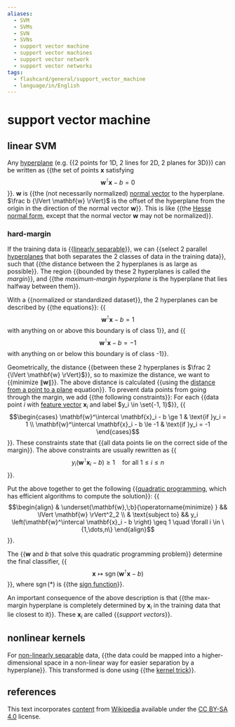 ```yaml
---
aliases:
  - SVM
  - SVMs
  - SVN
  - SVNs
  - support vector machine
  - support vector machines
  - support vector network
  - support vector networks
tags:
  - flashcard/general/support_vector_machine
  - language/in/English
---
```


# support vector machine

## linear SVM

Any [hyperplane](hyperplane.md) (e.g. {{2 points for 1D, 2 lines for 2D, 2 planes for 3D}}) can be written as {{the set of points $\mathbf{x}$ satisfying $$\mathbf{w}^\intercal \mathbf{x} - b = 0$$}}. $\mathbf{w}$ is {{the (not necessarily normalized) [normal vector](normal%20(geometry).md) to the hyperplane. $\frac b {\lVert \mathbf{w} \rVert}$ is the offset of the hyperplane from the origin in the direction of the normal vector $\mathbf{w}$}}. This is like {{the [Hesse normal form](Hesse%20normal%20form.md), except that the normal vector $\mathbf{w}$ may not be normalized}}. <!--SR:!2024-06-24,7,250!2024-06-18,4,270!2024-06-27,10,250!2024-06-23,6,250-->

### hard-margin

If the training data is {{[linearly separable](linear%20separability.md)}}, we can {{select 2 parallel [hyperplanes](hyperplane.md) that both separates the 2 classes of data in the training data}}, such that {{the distance between the 2 hyperplanes is as large as possible}}. The region {{bounded by these 2 hyperplanes is called the _margin_}}, and {{the _maximum-margin hyperplane_ is the hyperplane that lies halfway between them}}. <!--SR:!2024-06-18,4,270!2024-06-25,8,250!2024-06-26,9,270!2024-06-18,4,270!2024-06-24,7,250-->

With a {{normalized or standardized dataset}}, the 2 hyperplanes can be described by {{the equations}}: {{$$\mathbf{w}^\intercal \mathbf{x} - b = 1$$ with anything on or above this boundary is of class 1}}, and {{$$\mathbf{w}^\intercal \mathbf{x} - b = -1$$ with anything on or below this boundary is of class -1}}. <!--SR:!2024-06-18,4,270!2024-06-18,4,270!2024-06-18,4,270!2024-06-18,4,270-->

Geometrically, the distance {{between these 2 hyperplanes is $\frac 2 {\lVert \mathbf{w} \rVert}$}}, so to maximize the distance, we want to {{minimize $\lVert \mathbf{w} \rVert$}}. The above distance is calculated {{using the [distance from a point to a plane](distance%20from%20a%20point%20to%20a%20plane.md) equation}}. To prevent data points from going through the margin, we add {{the following constraints}}: For each {{data point $i$ with [feature vector](feature%20vector.md) $\mathbf{x}_i$ and label $y_i \in \set{-1, 1}$}}, {{$$\begin{cases} \mathbf{w}^\intercal \mathbf{x}_i - b \ge 1 & \text{if }y_i = 1 \\ \mathbf{w}^\intercal \mathbf{x}_i - b \le -1 & \text{if }y_i = -1 \end{cases}$$}}. These constraints state that {{all data points lie on the correct side of the margin}}. The above constraints are usually rewritten as {{$$y_i \left(\mathbf{w}^\intercal \mathbf{x}_i - b \right) \ge 1 \quad \text{for all }1 \le i \le n$$}}. <!--SR:!2024-06-29,12,270!2024-06-18,4,270!2024-06-25,8,250!2024-06-18,4,270!2024-06-18,4,270!2024-06-30,13,270!2024-06-18,4,270!2024-06-23,6,250-->

Put the above together to get the following {{[quadratic programming](quadratic%20programming.md), which has efficient algorithms to compute the solution}}: {{$$\begin{align} & \underset{\mathbf{w},\;b}{\operatorname{minimize} } && \lVert \mathbf{w} \rVert^2_2 \\ & \text{subject to} && y_i \left(\mathbf{w}^\intercal \mathbf{x}_i - b \right) \geq 1 \quad \forall i \in \{1,\dots,n\} \end{align}$$}}. <!--SR:!2024-06-26,9,250!2024-06-26,9,250-->

The {{$\mathbf{w}$ and $b$ that solve this quadratic programming problem}} determine the final classifier, {{$$\mathbf{x} \mapsto \operatorname{sgn}\left(\mathbf{w}^\intercal \mathbf{x} - b \right)$$}}, where $\operatorname{sgn}(*)$ is {{the [sign function](sign%20function.md)}}. <!--SR:!2024-06-18,4,270!2024-06-30,13,270!2024-06-18,4,270-->

An important consequence of the above description is that {{the max-margin hyperplane is completely determined by $\mathbf{x}_i$ in the training data that lie closest to it}}. These $\mathbf{x}_i$ are called {{_support vectors_}}. <!--SR:!2024-06-18,4,270!2024-06-18,4,270-->

## nonlinear kernels

For [non-linearly separable](linear%20separability.md) data, {{the data could be mapped into a higher-dimensional space in a non-linear way for easier separation by a hyperplane}}. This transformed is done using {{the [kernel trick](kernel%20method.md#mathematics%20the%20kernel%20trick)}}. <!--SR:!2024-06-26,9,250!2024-06-18,4,270-->

## references

This text incorporates [content](https://en.wikipedia.org/wiki/support_vector_machine) from [Wikipedia](Wikipedia.md) available under the [CC BY-SA 4.0](https://creativecommons.org/licenses/by-sa/4.0/) license.
